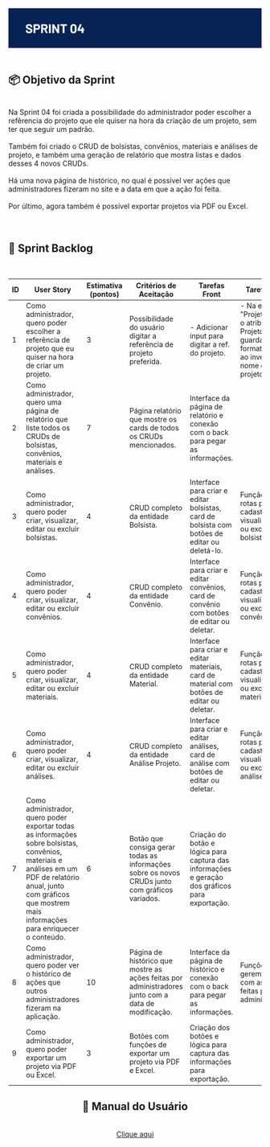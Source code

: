 <div align="center">
  <img alt="logo" src="documents/sprint_04.png"
</div>

<br>
</br>

<div align=left> 
  
## 📦 Objetivo da Sprint
<br>
Na Sprint 04 foi criada a possibilidade do administrador poder escolher a refêrencia do projeto que ele quiser na hora da criação de um projeto, sem ter que seguir um padrão. 
<br>
<br>
Também foi criado o CRUD de bolsistas, convênios, materiais e análises de projeto, e também uma geração de relatório que mostra listas e dados desses 4 novos CRUDs. 
<br>
<br>
Há uma nova página de histórico, no qual é possível ver ações que administradores fizeram no site e a data em que a ação foi feita. 
<br>
<br>
Por último, agora também é possível exportar projetos via PDF ou Excel.

</div>

<br>
<br>

<div align=left> 

## 📖 Sprint Backlog
<br>

| ID  | User Story | Estimativa (pontos) | Critérios de Aceitação | Tarefas Front | Tarefas Back |
| --- | ----------- | ------------------- | ---------------------- | ------------- | ------------ |
| 1   | Como administrador, quero poder escolher a referência de projeto que eu quiser na hora de criar um projeto. | 3 | Possibilidade do usuário digitar a referência de projeto preferida. | - Adicionar input para digitar a ref. do projeto. | - Na entidade "Projeto" mudar o atributo "Ref. Projeto" para guardar IDs no formato XXX/YY ao invés do nome do projeto. |
| 2   | Como administrador, quero uma página de relatório que liste todos os CRUDs de bolsistas, convênios, materiais e análises. | 7 | Página relatório que mostre os cards de todos os CRUDs mencionados. | Interface da página de relatório e conexão com o back para pegar as informações. |  |
| 3   | Como administrador, quero poder criar, visualizar, editar ou excluir bolsistas. | 4 | CRUD completo da entidade Bolsista. | Interface para criar e editar bolsistas, card de bolsista com botões de editar ou deletá-lo. | Função com rotas para cadastrar, visualizar, editar ou excluir bolsistas. |
| 4   | Como administrador, quero poder criar, visualizar, editar ou excluir convênios. | 4 | CRUD completo da entidade Convênio. | Interface para criar e editar convênios, card de convênio com botões de editar ou deletar. | Função com rotas para cadastrar, visualizar, editar ou excluir convênios. |
| 5   | Como administrador, quero poder criar, visualizar, editar ou excluir materiais. | 4 | CRUD completo da entidade Material. | Interface para criar e editar materiais, card de material com botões de editar ou deletar. | Função com rotas para cadastrar, visualizar, editar ou excluir materiais. |
| 6   | Como administrador, quero poder criar, visualizar, editar ou excluir análises. | 4 | CRUD completo da entidade Análise Projeto. | Interface para criar e editar análises, card de análise com botões de editar ou deletar. | Função com rotas para cadastrar, visualizar, editar ou excluir análises. |
| 7   | Como administrador, quero poder exportar todas as informações sobre bolsistas, convênios, materiais e análises em um PDF de relatório anual, junto com gráficos que mostrem mais informações para enriquecer o conteúdo. | 6 | Botão que consiga gerar todas as informações sobre os novos CRUDs junto com gráficos variados. | Criação do botão e lógica para captura das informações e geração dos gráficos para exportação. |  |
| 8   | Como administrador, quero poder ver o histórico de ações que outros administradores fizeram na aplicação. | 10 | Página de histórico que mostre as ações feitas por administradores junto com a data de modificação. | Interface da página de histórico e conexão com o back para pegar as informações. | Funções que gerem um JSON com as ações feitas por administradores. |
| 9   | Como administrador, quero poder exportar um projeto via PDF ou Excel. | 3 | Botões com funções de exportar um projeto via PDF e Excel. | Criação dos botões e lógica para captura das informações para exportação. |  |

</div>

## 📄 Manual do Usuário
<br>
<a href="https://github.com/A-Sync-Fatec/api-fatec-3sem-24/blob/main/documents/manual_usuario_sprint04.pdf">Clique aqui</a>



